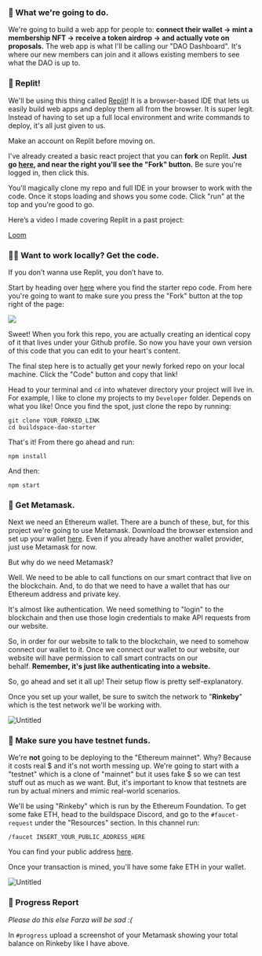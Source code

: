 ### 💎 What we're going to do.

We're going to build a web app for people to: **connect their wallet → mint a membership NFT → receive a token airdrop → and actually vote on proposals.** The web app is what I'll be calling our  "DAO Dashboard". It's where our new members can join and it allows existing members to see what the DAO is up to.

### 🤯 Replit!

We'll be using this thing called [Replit](https://replit.com/~)! It is a browser-based IDE that lets us easily build web apps and deploy them all from the browser. It is super legit. Instead of having to set up a full local environment and write commands to deploy, it's all just given to us.

Make an account on Replit before moving on.

I've already created a basic react project that you can **fork** on Replit. **Just go [here](https://replit.com/@NachoIacovino/buildspace-dao-starter-v2), and near the right you'll see the "Fork" button.** Be sure you're logged in, then click this.

You'll magically clone my repo and full IDE in your browser to work with the code. Once it stops loading and shows you some code. Click "run" at the top and you're good to go.

Here’s a video I made covering Replit in a past project:

[Loom](https://www.loom.com/share/8e8f47eacf6d448eb5d25b6908021035)

### 👩‍💻 Want to work locally? Get the code.

If you don’t wanna use Replit, you don’t have to.

Start by heading over [here](https://github.com/buildspace/buildspace-dao-starter) where you find the starter repo code. From here you're going to want to make sure you press the "Fork" button at the top right of the page:

![](https://i.imgur.com/OnOIO2A.png)

Sweet! When you fork this repo, you are actually creating an identical copy of it that lives under your Github profile. So now you have your own version of this code that you can edit to your heart's content.

The final step here is to actually get your newly forked repo on your local machine. Click the "Code" button and copy that link!

Head to your terminal and `cd` into whatever directory your project will live in. For example, I like to clone my projects to my `Developer` folder. Depends on what you like! Once you find the spot, just clone the repo by running:

```plaintext
git clone YOUR_FORKED_LINK
cd buildspace-dao-starter
```

That's it! From there go ahead and run:

```plaintext
npm install
```

And then:

```plaintext
npm start
```

### 🦊 Get Metamask.

Next we need an Ethereum wallet. There are a bunch of these, but, for this project we're going to use Metamask. Download the browser extension and set up your wallet [here](https://metamask.io/download.html). Even if you already have another wallet provider, just use Metamask for now.

But why do we need Metamask? 

Well. We need to be able to call functions on our smart contract that live on the blockchain. And, to do that we need to have a wallet that has our Ethereum address and private key.

It's almost like authentication. We need something to "login" to the blockchain and then use those login credentials to make API requests from our website.

So, in order for our website to talk to the blockchain, we need to somehow connect our wallet to it. Once we connect our wallet to our website, our website will have permission to call smart contracts on our behalf. **Remember, it's just like authenticating into a website.**

So, go ahead and set it all up! Their setup flow is pretty self-explanatory.

Once you set up your wallet, be sure to switch the network to "**Rinkeby**" which is the test network we'll be working with.

![Untitled](https://i.imgur.com/Kx3AZDp.png)

### 💸 Make sure you have testnet funds.

We're **not** going to be deploying to the "Ethereum mainnet". Why? Because it costs real $ and it's not worth messing up. We're going to start with a "testnet" which is a clone of "mainnet" but it uses fake $ so we can test stuff out as much as we want. But, it's important to know that testnets are run by actual miners and mimic real-world scenarios.

We'll be using "Rinkeby" which is run by the Ethereum Foundation. To get some fake ETH, head to the buildspace Discord, and go to the `#faucet-request` under the "Resources" section. In this channel run:

```plaintext
/faucet INSERT_YOUR_PUBLIC_ADDRESS_HERE
```

You can find your public address [here](https://metamask.zendesk.com/hc/en-us/articles/360015289512-How-to-copy-your-MetaMask-account-public-address-).

Once your transaction is mined, you'll have some fake ETH in your wallet.

![Untitled](https://i.imgur.com/9kZbhTN.png)

### 🚨 Progress Report

*Please do this else Farza will be sad :(*

In `#progress` upload a screenshot of your Metamask showing your total balance on Rinkeby like I have above.
